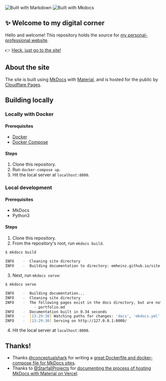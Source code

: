 ![Built with Markdown](https://img.shields.io/badge/Markdown-blue) ![Built with Mkdocs](https://img.shields.io/badge/Mkdocs-red)

## ✨ Welcome to my digital corner

Hello and welcome! This repository holds the source for [my personal-professional website](https://emlikethedash.pages.dev).

👉 [Heck, just go to the site!](https://emlikethedash.pages.dev)

## About the site

The site is built using [MkDocs](https://www.mkdocs.org) with [Material](https://squidfunk.github.io/mkdocs-material/), and is hosted for the public by [Cloudflare Pages](https://pages.cloudflare.com/).

## Building locally

### Locally with Docker

#### Prerequisites

- [Docker](https://www.docker.com/)
- [Docker Compose](https://docs.docker.com/compose/)

#### Steps

1. Clone this repository.
1. Run `docker-compose up`.
1. Hit the local server at `localhost:8000`.

### Local development

#### Prerequisites

- MkDocs
- Python3

#### Steps

1. Clone this repository.
2. From the repository's root, run `mkdocs build`.
  ```zsh
  $ mkdocs build
    
  INFO    -  Cleaning site directory
  INFO    -  Building documentation to directory: emheinz.github.io/site
  ```
3. Next, run `mkdocs serve`:
  ```zsh
  $ mkdocs serve
  
  INFO    -  Building documentation...
  INFO    -  Cleaning site directory
  INFO    -  The following pages exist in the docs directory, but are not included in the "nav" configuration:
               - portfolio.md
  INFO    -  Documentation built in 0.34 seconds
  INFO    -  [13:29:30] Watching paths for changes: 'docs', 'mkdocs.yml'
  INFO    -  [13:29:30] Serving on http://127.0.0.1:8000/
  ```
4. Hit the local server at `localhost:8000`.

## Thanks!

- Thanks [@conceptualshark](https://github.com/conceptualshark) for writing a [great Dockerfile and docker-compose file for MkDocs sites](https://github.com/conceptualshark/conceptualshark.github.io/tree/main).
- Thanks to [@StarfallProjects](https://github.com/StarfallProjects) for [documenting the process of hosting MkDocs with Material on Vercel](https://www.starfallprojects.co.uk/projects/deploy-host-docs/deploy-mkdocs-material-vercel/).
